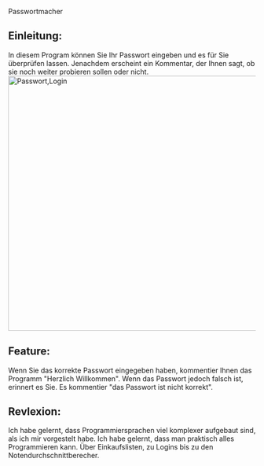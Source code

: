 Passwortmacher


## Einleitung:
In diesem Program können Sie Ihr Passwort eingeben und es für Sie überprüfen lassen. Jenachdem erscheint ein Kommentar, der Ihnen sagt, ob sie noch weiter probieren sollen oder nicht. 
<img width="519" alt="Passwort,Login" src="https://user-images.githubusercontent.com/97455672/148790208-dea5a530-a3ad-4921-8010-f6a9b395e836.PNG">

## Feature: 
Wenn Sie das korrekte Passwort eingegeben haben, kommentier Ihnen das Programm "Herzlich Willkommen". Wenn das Passwort jedoch falsch ist, erinnert es Sie. Es kommentier "das Passwort ist nicht korrekt". 

## Revlexion:
Ich habe gelernt, dass Programmiersprachen viel komplexer aufgebaut sind, als ich mir vorgestelt habe. Ich habe gelernt, dass man praktisch alles Programmieren kann. Über Einkaufslisten, zu Logins bis zu den Notendurchschnittberecher. 
